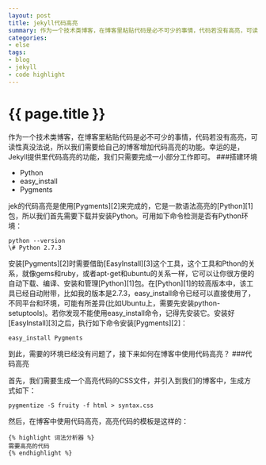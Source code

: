 ```yaml
---
layout: post
title: jekyll代码高亮
summary: 作为一个技术类博客，在博客里粘贴代码是必不可少的事情，代码若没有高亮，可读性真没法说，所以我们需要给自己的博客增加代码高亮的功能。幸运的是，Jekyll提供里代码高亮的功能，我们只需要完成一小部分工作即可。
categories:
- else
tags:
- blog
- jekyll
- code highlight
---
```


{{ page.title }}
=================
作为一个技术类博客，在博客里粘贴代码是必不可少的事情，代码若没有高亮，可读性真没法说，所以我们需要给自己的博客增加代码高亮的功能。幸运的是，Jekyll提供里代码高亮的功能，我们只需要完成一小部分工作即可。
###搭建环境   
- Python
- easy_install
- Pygments

jek的代码高亮是使用[Pygments][2]来完成的，它是一款语法高亮的[Python][1]包，所以我们首先需要下载并安装Python。可用如下命令检测是否有Python环境：

	python --version   
	\# Python 2.7.3

安装[Pygments][2]时需要借助[EasyInstall][3]这个工具，这个工具和Pthon的关系，就像gems和ruby，或者apt-get和ubuntu的关系一样，它可以让你很方便的自动下载、编译、安装和管理[Python][1]包。在[Python][1]的较高版本中，该工具已经自动附带，比如我的版本是2.7.3，easy_install命令已经可以直接使用了，不同平台和环境，可能有所差异(比如Ubuntu上，需要先安装python-setuptools)。若你发现不能使用easy_install命令，记得先安装它。安装好[EasyInstall][3]之后，执行如下命令安装[Pygments][2]：

	easy_install Pygments

到此，需要的环境已经没有问题了，接下来如何在博客中使用代码高亮？
###代码高亮

首先，我们需要生成一个高亮代码的CSS文件，并引入到我们的博客中，生成方式如下：

	pygmentize -S fruity -f html > syntax.css

然后，在博客中使用代码高亮，高亮代码的模板是这样的：

	{% highlight 词法分析器 %}
	需要高亮的代码
	{% endhighlight %}
